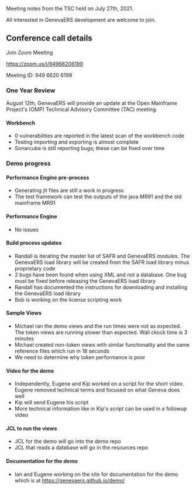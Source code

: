 Meeting notes from the TSC held on July 27th, 2021. 
 
All interested in GenevaERS development are welcome to join.
 
## Conference call details
  
Join Zoom Meeting
 
https://zoom.us/j/94966206199
 
Meeting ID: 949 6620 6199
 
### One Year Review ###
August 12th, GenevaERS will provide an update at the Open Mainframe Project's (OMP) Technical Advisory Committee (TAC) meeting.

#### Workbench ####
* 0 vulnerabilities are reported in the latest scan of the workbench code
* Testing importing and exporting is almost complete
* Sonarcube is still reporting bugs; these can be fixed over time
### Demo progress 
 
#### Performance Engine pre-process 
* Generating jlt files are still a work  in progress
* The test framework can test the outputs of the java MR91 and the old mainframe MR91
 
####  Performance Engine ####
* No issues
 
#### Build process updates ####
* Randall is iterating the master list of SAFR and GenevaERS modules. The GenevaERS load library will be created from the SAFR load library minus proprietary code
* 2 bugs have been found when using XML and not a database. One bug must be fixed before releasing the GenevaERS load library
* Randall has documented the instructions for downloading and installing the GenevaERS load library 
* Bob is working on the license scripting work
  
#### Sample Views ####
* Michael ran the demo views and the run times were not as expected. The token views are running slower than expected. Wall ckock time is 3 minutes
* Michael created non-token views with similar functionality and the same reference files which run in 18 seconds
* We need to determine why token performance is poor
 
#### Video for the demo ####
* Independently, Eugene and Kip worked on a script for the short video. Eugene removed technical terms and focused on what Geneva does well
* Kip will send Eugene his script 
* More technical information like in Kip's script can be used in a followup video
 
#### JCL to run the views ####
* JCL for the demo will go into the demo repo
* JCL that reads a database will go in the resources repo
 
#### Documentation for the demo ####
* Ian and Eugene working on the site for documentation for the demo which is at https://genevaers.github.io/demo/
